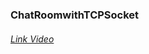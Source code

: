 ### ChatRoomwithTCPSocket
######    [Link Video](https://drive.google.com/file/d/1yEmRieHH66HJ_BQeDWDRh_67ozJoWFFX/view?usp=sharing)

